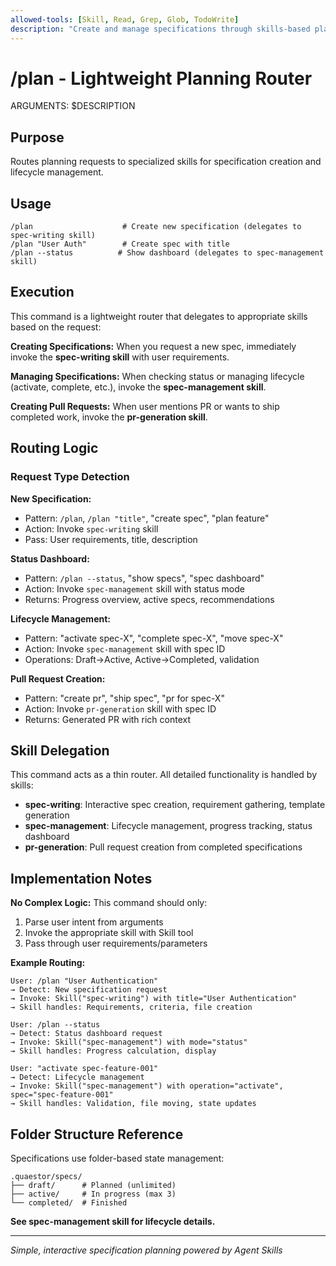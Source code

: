 ```yaml
---
allowed-tools: [Skill, Read, Grep, Glob, TodoWrite]
description: "Create and manage specifications through skills-based planning"
---
```


# /plan - Lightweight Planning Router

ARGUMENTS: $DESCRIPTION

## Purpose
Routes planning requests to specialized skills for specification creation and lifecycle management.

## Usage
```
/plan                    # Create new specification (delegates to spec-writing skill)
/plan "User Auth"        # Create spec with title
/plan --status          # Show dashboard (delegates to spec-management skill)
```

## Execution

This command is a lightweight router that delegates to appropriate skills based on the request:

**Creating Specifications:**
When you request a new spec, immediately invoke the **spec-writing skill** with user requirements.

**Managing Specifications:**
When checking status or managing lifecycle (activate, complete, etc.), invoke the **spec-management skill**.

**Creating Pull Requests:**
When user mentions PR or wants to ship completed work, invoke the **pr-generation skill**.

## Routing Logic

### Request Type Detection

**New Specification:**
- Pattern: `/plan`, `/plan "title"`, "create spec", "plan feature"
- Action: Invoke `spec-writing` skill
- Pass: User requirements, title, description

**Status Dashboard:**
- Pattern: `/plan --status`, "show specs", "spec dashboard"
- Action: Invoke `spec-management` skill with status mode
- Returns: Progress overview, active specs, recommendations

**Lifecycle Management:**
- Pattern: "activate spec-X", "complete spec-X", "move spec-X"
- Action: Invoke `spec-management` skill with spec ID
- Operations: Draft→Active, Active→Completed, validation

**Pull Request Creation:**
- Pattern: "create pr", "ship spec", "pr for spec-X"
- Action: Invoke `pr-generation` skill with spec ID
- Returns: Generated PR with rich context

## Skill Delegation

This command acts as a thin router. All detailed functionality is handled by skills:

- **spec-writing**: Interactive spec creation, requirement gathering, template generation
- **spec-management**: Lifecycle management, progress tracking, status dashboard
- **pr-generation**: Pull request creation from completed specifications

## Implementation Notes

**No Complex Logic:**
This command should only:
1. Parse user intent from arguments
2. Invoke the appropriate skill with Skill tool
3. Pass through user requirements/parameters

**Example Routing:**
```
User: /plan "User Authentication"
→ Detect: New specification request
→ Invoke: Skill("spec-writing") with title="User Authentication"
→ Skill handles: Requirements, criteria, file creation

User: /plan --status
→ Detect: Status dashboard request
→ Invoke: Skill("spec-management") with mode="status"
→ Skill handles: Progress calculation, display

User: "activate spec-feature-001"
→ Detect: Lifecycle management
→ Invoke: Skill("spec-management") with operation="activate", spec="spec-feature-001"
→ Skill handles: Validation, file moving, state updates
```

## Folder Structure Reference

Specifications use folder-based state management:
```
.quaestor/specs/
├── draft/      # Planned (unlimited)
├── active/     # In progress (max 3)
└── completed/  # Finished
```

**See spec-management skill for lifecycle details.**

---

*Simple, interactive specification planning powered by Agent Skills*
